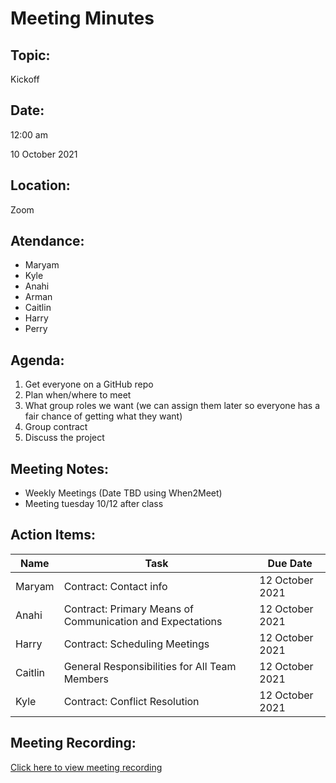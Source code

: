 # Meeting Minutes

## Topic: 
Kickoff

## Date:
12:00 am

10 October 2021 

## Location:
Zoom

## Atendance:

- Maryam 
- Kyle
- Anahi
- Arman
- Caitlin
- Harry
- Perry 


## Agenda:

1. Get everyone on a GitHub repo
2. Plan when/where to meet
3. What group roles we want (we can assign them later so everyone has a fair chance of getting what they want)
4. Group contract
5. Discuss the project

## Meeting Notes: 

- Weekly Meetings (Date TBD using When2Meet)
- Meeting tuesday 10/12 after class

## Action Items:

|Name| Task                        | Due Date |
|-----|----------------------------------------------|-------------------|
|Maryam| Contract: Contact info | 12 October 2021|
|Anahi| Contract: Primary Means of Communication and Expectations | 12 October 2021|
|Harry| Contract: Scheduling Meetings | 12 October 2021|
|Caitlin| General Responsibilities for All Team Members | 12 October 2021|
|Kyle| Contract: Conflict Resolution | 12 October 2021|

## Meeting Recording: 
<a href="https://drive.google.com/file/d/1z6dsCP6HykhBKZVBXuiZJ_D64yHkttwd/view?usp=sharing">Click here to view meeting recording</a>
